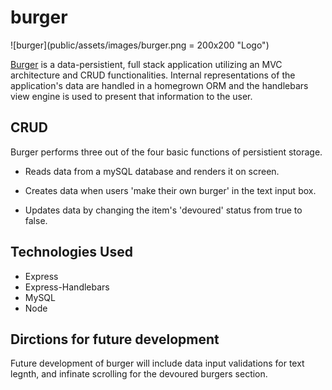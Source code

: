 # burger
![burger](public/assets/images/burger.png = 200x200 "Logo")

[Burger](https://stormy-mountain-12270.herokuapp.com/) is a data-persistient, full stack application utilizing an MVC architecture and CRUD functionalities. Internal representations of the application's data are handled in a homegrown ORM and the handlebars view engine is used to present that information to the user. 

## CRUD 

Burger performs three out of the four basic functions of persistient storage. 

*  Reads data from a mySQL database and renders it on screen. 

*  Creates data when users 'make their own burger' in the text input box. 

*  Updates data by changing the item's 'devoured' status from true to false. 

## Technologies Used


* Express 
* Express-Handlebars
* MySQL 
* Node

## Dirctions for future development

Future development of burger will include data input validations for text legnth, and infinate scrolling for the devoured burgers section. 
